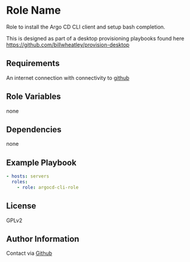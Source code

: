 Role Name
=========

Role to install the Argo CD CLI client and setup bash completion.

This is designed as part of a desktop provisioning playbooks found here <https://github.com/billwheatley/provision-desktop>

Requirements
------------

An internet connection with connectivity to [github](https://github.com)

Role Variables
--------------

none

Dependencies
------------

none

Example Playbook
----------------

```yaml
- hosts: servers
  roles:
    - role: argocd-cli-role
```

License
-------

GPLv2

Author Information
------------------

Contact via [Github](https://github.com/billwheatley/)
